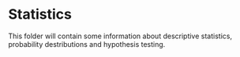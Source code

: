 # Statistics
This folder will contain some information about descriptive statistics, probability destributions and hypothesis testing.
